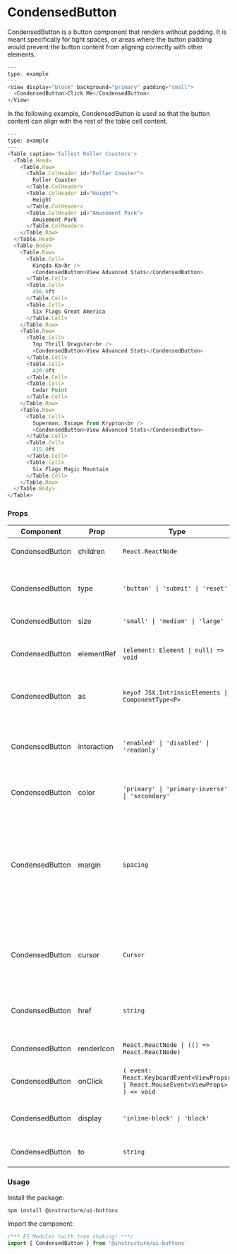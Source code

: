 # CondensedButton


CondensedButton is a button component that renders without padding. It is meant specifically for tight spaces, or areas where the button padding would prevent the button content from aligning correctly with other elements.

```js
---
type: example
---
<View display="block" background="primary" padding="small">
  <CondensedButton>Click Me</CondensedButton>
</View>
```

In the following example, CondensedButton is used so that the button content can align with the rest of the table cell content.

```js
---
type: example
---
<Table caption='Tallest Roller Coasters'>
  <Table.Head>
    <Table.Row>
      <Table.ColHeader id="Roller Coaster">
        Roller Coaster
      </Table.ColHeader>
      <Table.ColHeader id="Height">
        Height
      </Table.ColHeader>
      <Table.ColHeader id="Amusement Park">
        Amusement Park
      </Table.ColHeader>
    </Table.Row>
  </Table.Head>
  <Table.Body>
    <Table.Row>
      <Table.Cell>
        Kingda Ka<br />
        <CondensedButton>View Advanced Stats</CondensedButton>
      </Table.Cell>
      <Table.Cell>
        456.0ft
      </Table.Cell>
      <Table.Cell>
        Six Flags Great America
      </Table.Cell>
    </Table.Row>
    <Table.Row>
      <Table.Cell>
        Top Thrill Dragster<br />
        <CondensedButton>View Advanced Stats</CondensedButton>
      </Table.Cell>
      <Table.Cell>
        420.0ft
      </Table.Cell>
      <Table.Cell>
        Cedar Point
      </Table.Cell>
    </Table.Row>
    <Table.Row>
      <Table.Cell>
        Superman: Escape from Krypton<br />
        <CondensedButton>View Advanced Stats</CondensedButton>
      </Table.Cell>
      <Table.Cell>
        415.0ft
      </Table.Cell>
      <Table.Cell>
        Six Flags Magic Mountain
      </Table.Cell>
    </Table.Row>
  </Table.Body>
</Table>
```


### Props

| Component | Prop | Type | Required | Default | Description |
|-----------|------|------|----------|---------|-------------|
| CondensedButton | children | `React.ReactNode` | No | - | Specifies the `CondensedButton` children. |
| CondensedButton | type | `'button' \| 'submit' \| 'reset'` | No | `'button'` | Specifies the type of the `CondensedButton`'s underlying html element. |
| CondensedButton | size | `'small' \| 'medium' \| 'large'` | No | `'medium'` | The size of the `CondensedButton` |
| CondensedButton | elementRef | `(element: Element \| null) => void` | No | - | Provides a reference to the `CondensedButton`'s underlying html element. |
| CondensedButton | as | `keyof JSX.IntrinsicElements \| ComponentType<P>` | No | `'button'` | The element to render as the component root, `button` by default. |
| CondensedButton | interaction | `'enabled' \| 'disabled' \| 'readonly'` | No | `undefined` | Specifies if interaction with the `CondensedButton` is enabled, disabled, or readonly. |
| CondensedButton | color | `'primary' \| 'primary-inverse' \| 'secondary'` | No | `'primary'` | Specifies the color for the `CondensedButton`. |
| CondensedButton | margin | `Spacing` | No | `'0'` | Valid values are `0`, `none`, `auto`, `xxx-small`, `xx-small`, `x-small`, `small`, `medium`, `large`, `x-large`, `xx-large`. Apply these values via familiar CSS-like shorthand. For example: `margin="small auto large"`. |
| CondensedButton | cursor | `Cursor` | No | `'pointer'` | Specify a mouse cursor to use when hovering over the button. The `pointer` cursor is used by default. |
| CondensedButton | href | `string` | No | - | Specifies an href attribute for the `CondensedButton`'s underlying html element. |
| CondensedButton | renderIcon | `React.ReactNode \| (() => React.ReactNode)` | No | - | An icon, or function that returns an icon. |
| CondensedButton | onClick | `( event: React.KeyboardEvent<ViewProps> \| React.MouseEvent<ViewProps> ) => void` | No | - | Callback fired when the `CondensedButton` is clicked. |
| CondensedButton | display | `'inline-block' \| 'block'` | No | `'inline-block'` | The CSS display property of the button, `inline-block` or `block` |
| CondensedButton | to | `string` | No | - | Needed for React Router links @private |

### Usage

Install the package:

```shell
npm install @instructure/ui-buttons
```

Import the component:

```javascript
/*** ES Modules (with tree shaking) ***/
import { CondensedButton } from '@instructure/ui-buttons'
```

